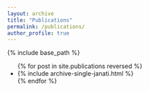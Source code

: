 ```yaml
---
layout: archive
title: "Publications"
permalink: /publications/
author_profile: true
---
```


{% include base_path %}

<ul>{% for post in site.publications reversed %}
  <li>{% include archive-single-janati.html %}</li>
{% endfor %}</ul>
